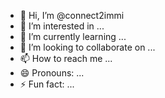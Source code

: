 - 👋 Hi, I’m @connect2immi
- 👀 I’m interested in ...
- 🌱 I’m currently learning ...
- 💞️ I’m looking to collaborate on ...
- 📫 How to reach me ...
- 😄 Pronouns: ...
- ⚡ Fun fact: ...

<!---
connect2immi/connect2immi is a ✨ special ✨ repository because its `README.md` (this file) appears on your GitHub profile.
You can click the Preview link to take a look at your changes.
--->
